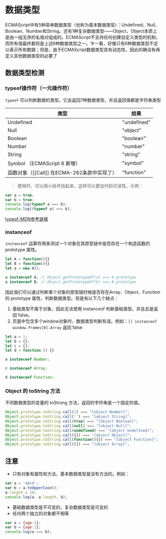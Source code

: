 # 数据类型

ECMAScript中有5种简单数据类型（也称为基本数据类型）：Undefined、Null、Boolean、Number和String。还有1种复杂数据类型——Object，Object本质上是由一组无序的名值对组成的。ECMAScript不支持任何创建自定义类型的机制，而所有值最终都将是上述6种数据类型之一。乍一看，好像只有6种数据类型不足以表示所有数据；但是，由于ECMAScript数据类型具有动态性，因此的确没有再定义其他数据类型的必要了

## 数据类型检测

### typeof操作符（一元操作符）

`typeof` 可以判断数据的类型。它会返回7种数据类型，并且返回值都是字符串类型

类型 | 结果
-- | --
Undefined | "undefined"
Null | "object"
Boolean | "boolean"´
Number | "number"
String | "string"
Symbol （ECMAScript 6 新增）| "symbol"
函数对象（[[Call]] 在ECMA-262条款中实现了）| "function"

> 使用时，可以用小括号括起来，这样可以更加代码可读性。示例：

```javascript
var a = true;
var b = true;
console.log(typeof a === b);
console.log((typeof a) === b);
```

[typeof-MDN参考链接](https://developer.mozilla.org/zh-CN/docs/Web/JavaScript/Reference/Operators/typeof)

### instanceof

`instanceof` 运算符用来测试一个对象在其原型链中是否存在一个构造函数的 prototype 属性。

```javascript
let A = function(){}
let B = function(){}
let a = new A();

a instanceof A; // Object.getPrototypeOf(a) === A.prototype
a instanceof B; // Object.getPrototypeOf(b) === B.prototype
```

因此我们可以通过判断某个对象的原型链时候是否存在Array、Object、Function 的 prototype 属性，判断数据类型。但是有以下几个缺点：

1. 基础类型不属于对象，因此无法使用 instanceof 判断基础类型，并且总是返回 false。
2. 页面中包含多个window对象时，数据类型判断有误。例如：`[] instanceof window.frames[0].Array` 返回 false

```javascript
let a = 1;
let b = {};
let c = [];
let d = function () {}

a instanceof Number;

c instanceof Array;

d instanceof Function;
```

### Object 的 toString 方法

不同数据类型的变量的 toStrong 方法，返回的字符串是一个固定的值。

```javascript
Object.prototype.toString.call(1) === "[object Number]";
Object.prototype.toString.call('') === "[object String]";
Object.prototype.toString.call(true) === "[object Boolean]";
Object.prototype.toString.call(null) === "[object Null]";
Object.prototype.toString.call(undefined) === "[object Undefined]";
Object.prototype.toString.call({}) === "[object Object]";
Object.prototype.toString.call(function(){}) === "[object Function]";
Object.prototype.toString.call([]) === "[object Array]";
```

## 注意

* 只有对象有属性和方法，基本数据类型是没有方法的。例如：

```javascript
var a = 'abcd';
var b = a.toUpperCase();
a.length = 10;
console.log(a, a.length, b);
```

* 基础数据类型是不可变的，复杂数据类型是可变的
* 任何两个独立的对象都不相等

```javascript
var a = {age:1};
var b = {age:1};
console.log(a === b);
```
